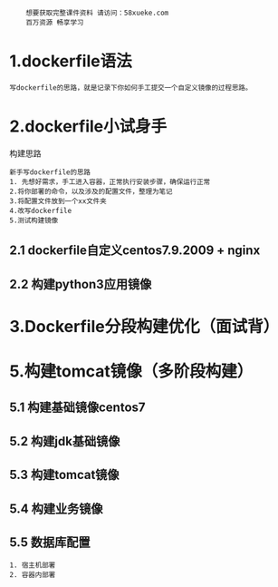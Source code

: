 ```### 此资源由 58学课资源站 收集整理 ###
	想要获取完整课件资料 请访问：58xueke.com
	百万资源 畅享学习

```


# 1.dockerfile语法

```
写dockerfile的思路，就是记录下你如何手工提交一个自定义镜像的过程思路。

```



# 2.dockerfile小试身手

构建思路

```
新手写dockerfile的思路
1. 先想好需求，手工进入容器，正常执行安装步骤，确保运行正常
2.将你部署的命令，以及涉及的配置文件，整理为笔记
3.将配置文件放到一个xx文件夹
4.改写dockerfile
5.测试构建镜像
```



## 2.1 dockerfile自定义centos7.9.2009 + nginx







## 2.2 构建python3应用镜像







# 3.Dockerfile分段构建优化（面试背）



# 5.构建tomcat镜像（多阶段构建）

## 5.1 构建基础镜像centos7





## 5.2 构建jdk基础镜像



## 5.3 构建tomcat镜像







## 5.4 构建业务镜像



## 5.5 数据库配置

```
1. 宿主机部署
2. 容器内部署
```





